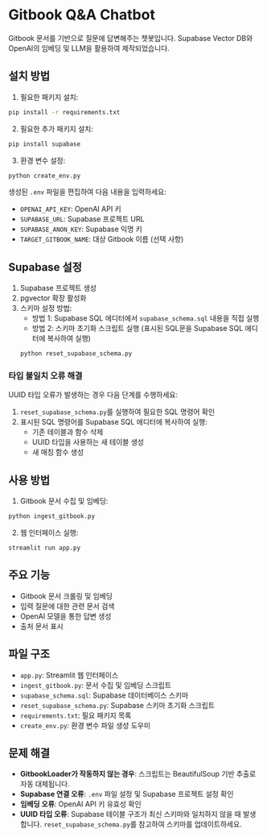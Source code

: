 # Gitbook Q&A Chatbot

Gitbook 문서를 기반으로 질문에 답변해주는 챗봇입니다. Supabase Vector DB와 OpenAI의 임베딩 및 LLM을 활용하여 제작되었습니다.

## 설치 방법

1. 필요한 패키지 설치:
```bash
pip install -r requirements.txt
```

2. 필요한 추가 패키지 설치:
```bash
pip install supabase
```

3. 환경 변수 설정:
```bash
python create_env.py
```
생성된 `.env` 파일을 편집하여 다음 내용을 입력하세요:
- `OPENAI_API_KEY`: OpenAI API 키 
- `SUPABASE_URL`: Supabase 프로젝트 URL
- `SUPABASE_ANON_KEY`: Supabase 익명 키
- `TARGET_GITBOOK_NAME`: 대상 Gitbook 이름 (선택 사항)

## Supabase 설정

1. Supabase 프로젝트 생성
2. pgvector 확장 활성화
3. 스키마 설정 방법:
   - 방법 1: Supabase SQL 에디터에서 `supabase_schema.sql` 내용을 직접 실행
   - 방법 2: 스키마 초기화 스크립트 실행 (표시된 SQL문을 Supabase SQL 에디터에 복사하여 실행)
   ```bash
   python reset_supabase_schema.py
   ```

### 타입 불일치 오류 해결

UUID 타입 오류가 발생하는 경우 다음 단계를 수행하세요:

1. `reset_supabase_schema.py`를 실행하여 필요한 SQL 명령어 확인
2. 표시된 SQL 명령어를 Supabase SQL 에디터에 복사하여 실행:
   - 기존 테이블과 함수 삭제
   - UUID 타입을 사용하는 새 테이블 생성
   - 새 매칭 함수 생성

## 사용 방법

1. Gitbook 문서 수집 및 임베딩:
```bash
python ingest_gitbook.py
```

2. 웹 인터페이스 실행:
```bash
streamlit run app.py
```

## 주요 기능

- Gitbook 문서 크롤링 및 임베딩
- 입력 질문에 대한 관련 문서 검색
- OpenAI 모델을 통한 답변 생성
- 출처 문서 표시

## 파일 구조

- `app.py`: Streamlit 웹 인터페이스
- `ingest_gitbook.py`: 문서 수집 및 임베딩 스크립트
- `supabase_schema.sql`: Supabase 데이터베이스 스키마
- `reset_supabase_schema.py`: Supabase 스키마 초기화 스크립트
- `requirements.txt`: 필요 패키지 목록
- `create_env.py`: 환경 변수 파일 생성 도우미

## 문제 해결

- **GitbookLoader가 작동하지 않는 경우**: 스크립트는 BeautifulSoup 기반 추출로 자동 대체됩니다.
- **Supabase 연결 오류**: `.env` 파일 설정 및 Supabase 프로젝트 설정 확인
- **임베딩 오류**: OpenAI API 키 유효성 확인
- **UUID 타입 오류**: Supabase 테이블 구조가 최신 스키마와 일치하지 않을 때 발생합니다. `reset_supabase_schema.py`를 참고하여 스키마를 업데이트하세요. 